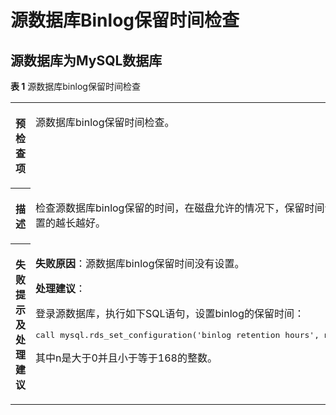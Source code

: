 # 源数据库Binlog保留时间检查<a name="drs_11_0016"></a>

## 源数据库为MySQL数据库<a name="section19914332145"></a>

**表 1**  源数据库binlog保留时间检查

<a name="table0430722319"></a>
<table><tbody><tr id="row16591716236"><th class="firstcol" valign="top" width="8.63%" id="mcps1.2.3.1.1"><p id="p159187192315"><a name="p159187192315"></a><a name="p159187192315"></a><strong id="b374373233"><a name="b374373233"></a><a name="b374373233"></a>预检查项</strong></p>
</th>
<td class="cellrowborder" valign="top" width="91.36999999999999%" headers="mcps1.2.3.1.1 "><p id="p177417182316"><a name="p177417182316"></a><a name="p177417182316"></a>源数据库<span class="keyword" id="keyword930142123613"><a name="keyword930142123613"></a><a name="keyword930142123613"></a>binlog保留时间</span>检查。</p>
</td>
</tr>
<tr id="row1974127152311"><th class="firstcol" valign="top" width="8.63%" id="mcps1.2.3.2.1"><p id="p11909722311"><a name="p11909722311"></a><a name="p11909722311"></a><strong id="b1290117172315"><a name="b1290117172315"></a><a name="b1290117172315"></a>描述</strong></p>
</th>
<td class="cellrowborder" valign="top" width="91.36999999999999%" headers="mcps1.2.3.2.1 "><p id="p13901173235"><a name="p13901173235"></a><a name="p13901173235"></a>检查源数据库binlog保留的时间，在磁盘允许的情况下，保留时间设置的越长越好。</p>
</td>
</tr>
<tr id="row91371272231"><th class="firstcol" valign="top" width="8.63%" id="mcps1.2.3.3.1"><p id="p418616911259"><a name="p418616911259"></a><a name="p418616911259"></a><strong id="b759763871616"><a name="b759763871616"></a><a name="b759763871616"></a>失败提示及处理建议</strong></p>
</th>
<td class="cellrowborder" valign="top" width="91.36999999999999%" headers="mcps1.2.3.3.1 "><p id="p6139134312414"><a name="p6139134312414"></a><a name="p6139134312414"></a><strong id="b146994160230"><a name="b146994160230"></a><a name="b146994160230"></a>失败原因</strong>：源数据库binlog保留时间没有设置。</p>
<p id="p5608853254"><a name="p5608853254"></a><a name="p5608853254"></a><strong id="b18895453327"><a name="b18895453327"></a><a name="b18895453327"></a>处理建议</strong>：</p>
<p id="p1731594142520"><a name="p1731594142520"></a><a name="p1731594142520"></a>登录源数据库，执行如下SQL语句，设置binlog的保留时间：</p>
<pre class="codeblock" id="codeblock1959103142910"><a name="codeblock1959103142910"></a><a name="codeblock1959103142910"></a>call mysql.rds_set_configuration('binlog retention hours', n); </pre>
<p id="p516724532419"><a name="p516724532419"></a><a name="p516724532419"></a>其中n是大于0并且小于等于168的整数。</p>
</td>
</tr>
</tbody>
</table>

